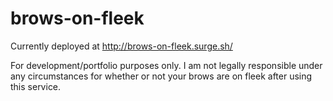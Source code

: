 # brows-on-fleek

Currently deployed at http://brows-on-fleek.surge.sh/

For development/portfolio purposes only. I am not legally responsible under any circumstances for 
whether or not your brows are on fleek after using this service.

